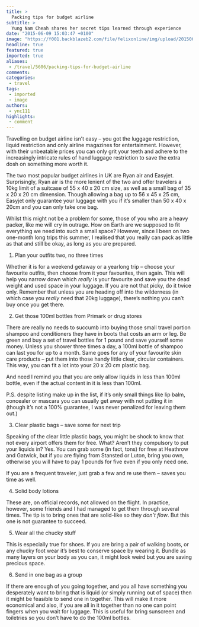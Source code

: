 ```yaml
---
title: >
  Packing tips for budget airline
subtitle: >
  Yung Nam Cheah shares her secret tips learned through experience
date: "2015-06-09 15:03:47 +0100"
image: "https://f001.backblazeb2.com/file/felixonline/img/upload/201506091603-ync111-3146794389_0fc024c5f0_b.jpg"
headline: true
featured: true
imported: true
aliases:
 - /travel/5606/packing-tips-for-budget-airline
comments:
categories:
 - travel
tags:
 - imported
 - image
authors:
 - ync111
highlights:
 - comment
---
```


Travelling on budget airline isn’t easy – you got the luggage restriction, liquid restriction and only airline magazines for entertainment. However, with their unbeatable prices you can only grit your teeth and adhere to the increasingly intricate rules of hand luggage restriction to save the extra dosh on something more worth it.

The two most popular budget airlines in UK are Ryan air and Easyjet. Surprisingly, Ryan air is the more lenient of the two and offer travelers a 10kg limit of a suitcase of 55 x 40 x 20 cm size, as well as a small bag of 35 x 20 x 20 cm dimension. Though allowing a bag up to 56 x 45 x 25 cm, Easyjet only guarantee your luggage with you if it’s smaller than 50 x 40 x 20cm and you can only take one bag.

Whilst this might not be a problem for some, those of you who are a heavy packer, like me will cry in outrage. How on Earth are we supposed to fit everything we need into such a small space? However, since I been on two one-month long trips this summer, I realised that you really can pack as little as that and still be okay, as long as you are prepared.

1) Plan your outfits two, no three times

Whether it is for a weekend getaway or a yearlong trip – choose your favourite outfits, then choose from it your favourites, then again. This will help you narrow down which _really_ is your favourite and save you the dead weight and used space in your luggage. If you are not that picky, do it twice only. Remember that unless you are heading off into the wilderness (in which case you _really_ need that 20kg luggage), there’s nothing you can’t buy once you get there.

2) Get those 100ml bottles from Primark or drug stores

There are really no needs to succumb into buying those small travel portion shampoo and conditioners they have in boots that costs an arm or leg. Be green and buy a set of travel bottles for 1 pound and save yourself some money. Unless you shower three times a day, a 100ml bottle of shampoo can last you for up to a month. Same goes for any of your favourite skin care products – put them into those handy little clear, circular containers. This way, you can fit a lot into your 20 x 20 cm plastic bag.

And need I remind you that you are only allow liquids in less than 100ml bottle, even if the actual content in it is less than 100ml.

P.S. despite listing make up in the list, if it’s only small things like lip balm, concealer or mascara you can usually get away with not putting it in (though it’s not a 100% guarantee, I was never penalized for leaving them out.)

3) Clear plastic bags – save some for next trip

Speaking of the clear little plastic bags, you might be shock to know that not every airport offers them for free. What? Aren’t they compulsory to put your liquids in? Yes. You can grab some (in fact, tons) for free at Heathrow and Gatwick, but if you are flying from Stansted or Luton, bring you own, otherwise you will have to pay 1 pounds for five even if you only need one.

If you are a frequent traveler, just grab a few and re use them – saves you time as well.

4) Solid body lotions

These are, on official records, not allowed on the flight. In practice, however, some friends and I had managed to get them through several times. The tip is to bring ones that are solid-like so they _don’t flow_. But this one is not guarantee to succeed.

5) Wear all the chucky stuff

This is especially true for shoes. If you are bring a pair of walking boots, or any chucky foot wear it’s best to conserve space by wearing it. Bundle as many layers on your body as you can, it might look weird but you are saving precious space.

6) Send in one bag as a group

If there are enough of you going together, and you all have something you desperately want to bring that is liquid (or simply running out of space) then it might be feasible to send one in together. This will make it more economical and also, if you are all in it together than no one can point fingers when you wait for luggage. This is useful for bring sunscreen and toiletries so you don’t have to do the 100ml bottles.

